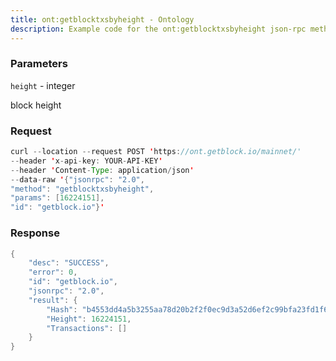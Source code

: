 ```yaml
---
title: ont:getblocktxsbyheight - Ontology
description: Example code for the ont:getblocktxsbyheight json-rpc method. Сomplete guide on how to use ont:getblocktxsbyheight json-rpc in GetBlock.io Web3 documentation.
---
```


### Parameters


`height` - integer

block height

### Request

``` java
curl --location --request POST 'https://ont.getblock.io/mainnet/' 
--header 'x-api-key: YOUR-API-KEY' 
--header 'Content-Type: application/json' 
--data-raw '{"jsonrpc": "2.0",
"method": "getblocktxsbyheight",
"params": [16224151],
"id": "getblock.io"}'
```

###  Response

``` java
{
    "desc": "SUCCESS",
    "error": 0,
    "id": "getblock.io",
    "jsonrpc": "2.0",
    "result": {
        "Hash": "b4553dd4a5b3255aa78d20b2f2f0ec9d3a52d6ef2c99bfa23fd1f67001d9dd8b",
        "Height": 16224151,
        "Transactions": []
    }
}
```

